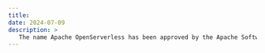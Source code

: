 ```yaml
---
title: 
date: 2024-07-09
description: >
   The name Apache OpenServerless has been approved by the Apache Software Foundation! 
---
```

